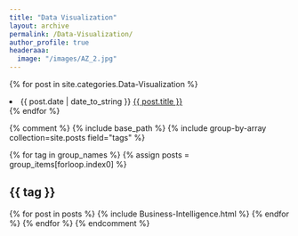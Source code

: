 ```yaml
---
title: "Data Visualization"
layout: archive
permalink: /Data-Visualization/
author_profile: true
headeraaa:
  image: "/images/AZ_2.jpg"
---
```

{% for post in site.categories.Data-Visualization %}
 <li><span>{{ post.date | date_to_string }}</span>&nbsp;<a href="{{ post.url }}">{{ post.title }}</a></li>
{% endfor %}


{% comment %}
{% include base_path %}
{% include group-by-array collection=site.posts field="tags" %}

{% for tag in group_names %}
  {% assign posts = group_items[forloop.index0] %}
  <h2 id="{{ tag | slugify}}" class="archive__subtitle">{{ tag }}</h2>
{% for post in posts %}
  {% include Business-Intelligence.html %}
  {% endfor %}
{% endfor %}
{% endcomment %}

